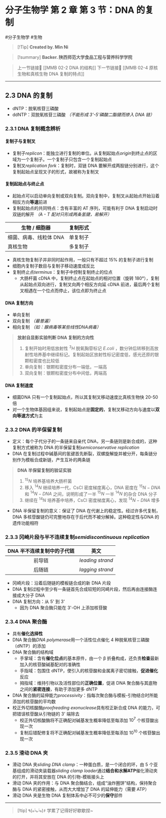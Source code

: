# 分子生物学 第 2 章 第 3 节：DNA 的复制
#分子生物学 #生物 


> [!Tip] **Created by. Min Ni**

> [!summary] **Backer. 陕西师范大学食品工程与营养科学学院**

> 上一节链接🔗 [[MMB 02-2 DNA 的结构]]
> 下一节链接🔗 [[MMB 02-4 原核生物和真核生物 DNA 复制的特点]]

---
## 2.3 DNA 的复制
- dNTP：脱氧核苷三磷酸
- ddNTP：双脱氧核苷三磷酸 *（不能形成 3'-5'磷酸二酯键而掺入 DNA 链）*
### 2.3.1 DNA 复制概念辨析
#### 复制子与复制叉
- 复制子*replicon*：能独立进行复制的单位。从复制起始点*origin*到终止点的区域为一个复制子。一个复制子只包含一个复制起始点
- 复制叉*replication fork*：复制时，双链 DNA 要解开成两股链分别进行，这个复制起始点呈现叉子的形式，故被称为复制叉
#### 复制起始点与终止点
- 起始点可以启动单向复制或双向复制。双向复制中，复制叉从起始点开始沿着相反方向**等速**前进
- 复制起始点的共同特点：含有丰富的 AT 序列，可能有利于 DNA 复制启动时双链的解开 *（A - T 配对只形成两条氢键，易解开）*

| 生物 / 细胞器      | 复制形式 |
| ------------- | ---- |
| 细菌、病毒、线粒体 DNA | 单复制子 |
| 真核生物          | 多复制子 |
- 真核生物复制子并非同时起作用，一般只有不超过 15% 的复制子进行复制
- 细胞内复制子数目与复制子移动速度成反比
- 复制终止点*terminus*：复制子中控制复制终止的位点
	- 大肠杆菌 cDNA 中，复制终止点在起始点的相对位置（旋转 180°），复制从起始点双向进行，复制叉向两个相反方向延 cDNA 前进，最后两个复制叉相遇在一个位点而停止，该位点即为终止点
#### DNA 复制方向
- 单向复制
- 双向复制 *（最普遍）*
- 相向复制 *（如：腺病毒等某些线性DNA病毒）*

> **放射自显影实验判断 DNA 复制的方向性**
> 1. 复制开始时用低放射性 $^3H$ 脱氧胸苷标记 *E.coli* ，数分钟后转移到高放射性培养基中继续标记。复制起始区放射性标记密度低，感光还原的银颗粒密度也比较低
> 2. 单向复制：银颗粒密度分布一端低，一端高
> 3. 双向复制：银颗粒密度分布中间低，两端高

#### DNA 复制速度
- 细菌DNA 只有一个复制起始点，所以其复制叉移动速度比真核生物快 20-50 倍
- 对一个生物体基因组来说，复制起始点是**固定的**，复制叉移动方向与速度以**双向等速方式**为主
### 2.3.2 DNA 的半保留复制
- 定义：每个子代分子的一条链来自亲代 DNA，另一条链则是新合成的，这种复制方式被称为 DNA 的半保留复制*semiconservative replication*
- DNA 在复制过程中碱基间的氢键首先断裂，双螺旋解旋并被分开，每条链分别作为模板合成新链，产生互补的两条链

>**DNA 半保留复制的验证实验**
>1. $^{15}N$ 培养基培养大肠杆菌
>2. 移入 $^{14}N$ 继续培养一代，CsCl 密度梯度离心，DNA 密度在 $^{15}N-DNA$ 和 $^{14}N-DNA$ 之间，说明形成了一半 $^{15}N$ 一半 $^{14}N$ 的杂合 DNA 分子
>3. 继续在 $^{14}N$ 培养基中培养，CsCl 密度梯度离心，发现 $^{14}N-DNA$ 增多

- DNA 半保留复制的意义：保证了 DNA 在代谢上的稳定性。经过许多代复制，DNA 多核苷酸链仍可完整地存在于后代而不被分解掉。这种稳定性与DNA 的遗传功能相符
### 2.3.3 冈崎片段与半不连续复制*semidiscontinuous replication*

| DNA 半不连续复制中的子代链 |        英文        |
| :-------------: | :--------------: |
|       前导链       | *leading strand* |
|       后随链       | *lagging strand* |

- 冈崎片段：沿着后随链的模板链合成的新 DNA 片段
- DNA 复制过程中至少有一条链首先合成较短的冈崎片段，然后再由连接酶连接成大分子 DNA
- DNA 复制方向：从 5' 到 3'
	- 因为 DNA 聚合酶只能在 3'-OH 上添加核苷酸
### 2.3.4 DNA 聚合酶
- 具有**催化选择性**
- DNA 聚合酶*DNA polymerase*用一个活性位点催化 4 种脱氧核苷三磷酸（dNTP）的添加
- DNA 聚合酶的结构域
	- 手掌域：含有**催化位点**的基本原件，由一个 β 折叠构成，还负责**检查**最新加入的核苷酸碱基配对的准确性
	- 手指域：包围住 dNTP，使引入的核苷酸和金属离子密切接触，**促进催化**反应
	- 拇指域：维持引物以及活性部位的**正确位置**，促进 DNA 聚合酶与其底物之间的**紧密连接**，有助于添加更多 dNTP
- DNA 聚合酶的延伸能力*processivity*：指每次聚合酶与模板-引物结合时所能添加的核苷酸的平均数
- 校正外切核酸酶*proofreading exonuclease*具有校正新合成 DNA 的能力，可把错误核苷酸从引物链的 3' 端除去
	- 校正外切核酸酶将不正确配对碱基发生概率降低至每添加 $10^7$ 个核苷酸出现一次
	- 复制后错配修复将不正确配对碱基发生概率降低至每添加 $10^{10}$ 个核苷酸出现一次
### 2.3.5 滑动 DNA 夹
- 滑动 DNA 夹*sliding DNA clamp*：一种蛋白质，是一个闭合的环，由 5 个亚基组成的滑动夹装载器*sliding clamp loader*通过**结合和水解ATP**催化滑动夹的打开，并将其安放在 DNA 的引物-模板接头上
- 滑动 DNA 夹的作用：与 DNA 聚合酶结合，组成“油炸圈饼”结构，保持聚合酶与 DNA 的紧密接触，从而大大增加了 DNA 的延伸能力（需要 ATP）
- 滑动 DNA 夹是生物 DNA 复制体系中必不可少的**保守**部件

---
> [!tip] ٩(๑˃̵ᴗ˂̵๑)۶ 学累了记得好好歇歇捏~
